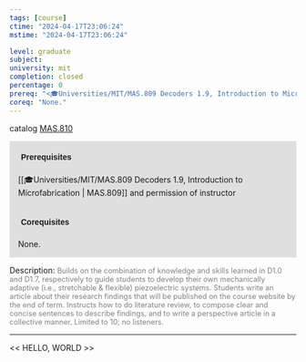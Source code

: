 ```yaml
---
tags: [course]
ctime: "2024-04-17T23:06:24"
mstime: "2024-04-17T23:06:24"

level: graduate
subject: 
university: mit
completion: closed
percentage: 0
prereq: "<🎓Universities/MIT/MAS.809 Decoders 1.9, Introduction to Microfabrication> and permission of instructor"
coreq: "None."
---
```


catalog [MAS.810](http://student.mit.edu/catalog/mMASa.html#MAS.810)

<span style="display: block; padding: 15px; background-color: rgb(100, 100, 100, 0.2);"><font id="m_prereq4098_0" style="display: block; font-family: Arial, sans-serif; font-weight: bold; padding: 5px">Prerequisites</font><br><span id="prereq4098_0">[[🎓Universities/MIT/MAS.809 Decoders 1.9, Introduction to Microfabrication | MAS.809]] and permission of instructor</span></span>
<span style="display: block; padding: 15px; background-color: rgb(100, 100, 100, 0.2);"><font id="m_coreq4098_0" style="display: block; font-family: Arial, sans-serif; font-weight: bold; padding: 5px">Corequisites</font><br><span id="coreq4098_0">None.</span></span>

<font style="">Description:</font>
<font style="color: grey; font-size: 0.8rem;">Builds on the combination of knowledge and skills learned in D1.0 and D1.7, respectively to guide students to develop their own mechanically adaptive (i.e., stretchable &amp; flexible) piezoelectric systems. Students write an article about their research findings that will be published on the course website by the end of term. Instructs how to do literature review, to compose clear and concise sentences to describe findings, and to write a perspective article in a collective manner. Limited to 10; no listeners.</font>



---

<< HELLO, WORLD >>
